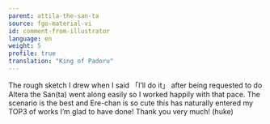 ```yaml
---
parent: attila-the-san-ta
source: fgo-material-vi
id: comment-from-illustrator
language: en
weight: 5
profile: true
translation: "King of Padoru"
---
```


The rough sketch I drew when I said 「I’ll do it」 after being requested to do Altera the San(ta) went along easily so I worked happily with that pace. The scenario is the best and Ere-chan is so cute this has naturally entered my TOP3 of works I’m glad to have done! Thank you very much! (huke)
